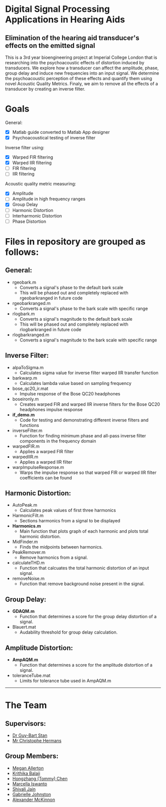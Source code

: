 # Digital Signal Processing Applications in Hearing Aids
## Elimination of the hearing aid transducer's effects on the emitted signal
This is a 3rd year bioengineering project at Imperial College London that is researching into the psychoacoustic effects of distortion induced by transducers. We explore how a transducer can affect the amplitude, phase, group delay and induce new frequencies into an input signal. We determine the psychoacoustic perception of these effects and quantify them using novel Acoustic Quality Metrics. Finaly, we aim to remove all the effects of a transducer by creating an inverse filter.

# Goals
General:
- [x] Matlab guide converted to Matlab App designer
- [x] Psychoacoustical testing of inverse filter

Inverse filter using:
- [x] Warped FIR filtering
- [x] Warped IIR filtering
- [ ] FIR filtering
- [ ] IIR filtering

Acoustic quality metric measuring:
- [x] Amplitude
- [ ] Amplitude in high frequency ranges
- [x] Group Delay
- [ ] Harmonic Distortion
- [ ] Interharmonic Distortion
- [ ] Phase Distortion

# Files in repository are grouped as follows:
## General:
- rgeobark.m
  - Converts a signal's phase to the default bark scale
  - This will be phased out and completely replaced with rgeobarkranged in future code
- rgeobarkranged.m
  - Converts a signal's phase to the bark scale with specific range
- rlogbark.m
  - Converts a signal's magnitude to the default bark scale
  - This will be phased out and completely replaced with rlogbarkranged in future code
- rlogbarkranged.m
  - Converts a signal's magnitude to the bark scale with specific range

## Inverse Filter:
- alpaToSigma.m
  - Calculates sigma value for inverse filter warped IIR transfer function
- barkwarp.m
  - Calculates lambda value based on sampling frequency
- bose_qc20_ir.mat
  - Impulse response of the Bose QC20 headphones
- boseironly.m
  - Creates warped FIR and warped IIR inverse filters for the Bose QC20 headphones impulse response
- **if_demo.m**
  - Code for testing and demonstrating different inverse filters and functions
- inverseFilter.m
  - Function for finding minimum phase and all-pass inverse filter components in the frequency domain
- warpedFIR.m
  - Applies a warped FIR filter
- warpedIIR.m
  - Applies a warped IIR filter
- warpImpulseResponse.m
  - Warps the impulse response so that warped FIR or warped IIR filter coefficients can be found
  
## Harmonic Distortion:
- AutoPeak.m
  - Calculates peak values of first three harmonics
- HarmonicFilt.m
  - Sections harmonics from a signal to be displayed
- **Harmonics.m**
  - Main function that plots graph of each harmonic and plots total harmonic distortion.
- MidFinder.m
  - Finds the midpoints between harmonics.
- PeakRemover.m
  - Remove harmonics from a signal.
- calculateTHD.m
  - Function that calcuates the total harmonic distortion of an input signal.
- removeNoise.m
  - Function that remove background noise present in the signal.

## Group Delay:
- **GDAQM.m**
  - Function that determines a score for the group delay distortion of a signal. 
- Blauert.mat
  - Audability threshold for group delay calculation.

## Amplitude Distortion:
- **AmpAQM.m**
  - Function that determines a score for the amplitude distortion of a signal.
- toleranceTube.mat
  - Limits for tolerance tube used in AmpAQM.m

---

# The Team
## Supervisors:
- [Dr Guy-Bart Stan](https://www.imperial.ac.uk/people/g.stan "Imperial College Profile")
- [Mr Christophe Hermans](https://www.resolution-acoustics.be/our-team/christophe-hermans/ "Resolution Acoustics Profile")

## Group Members:
- [Megan Allerton](https://www.linkedin.com/in/meganallerton/ "Linkedin Profile")
- [Krithika Balaji](https://www.linkedin.com/in/krithika-balaji-13961716b/ "Linkedin Profile")
- [Hongzhang (Tommy) Chen](https://www.linkedin.com/in/hongzhang-tommy-chen-066baa184/ "Linkedin Profile")
- [Marcella Iswanto](https://www.linkedin.com/in/marcella-alessandra-iswanto-carrasquero-a756b5151/ "Linkedin Profile")
- [Shivali Jain](https://www.linkedin.com/in/shivalijain-/ "Linkedin Profile")
- [Gabrielle Johnston](https://www.linkedin.com/in/gabrielle-johnston-827861155/ "Linkedin Profile")
- [Alexander McKinnon](https://www.linkedin.com/in/alex-mckinnon-1aa261198/ "Linkedin Profile")

